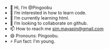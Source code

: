 - 👋 Hi, I’m @Pingoobu
- 👀 I’m interested in how to learn code.
- 🌱 I’m currently learning html.
- 💞️ I’m looking to collaborate on github.
- 📫 How to reach me sim.mayapin@gmail.com
- 😄 Pronouns: Pingoobu.
- ⚡ Fun fact: I'm young.

<!---
Pingoobu/Pingoobu is a ✨ special ✨ repository because its `README.md` (this file) appears on your GitHub profile.
You can click the Preview link to take a look at your changes.
--->
